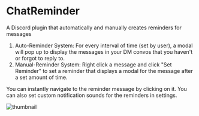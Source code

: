 # ChatReminder

A Discord plugin that automatically and manually creates reminders for messages

1. Auto-Reminder System: For every interval of time (set by user), a modal will pop up to display the messages in your DM convos that you haven't or forgot to reply to.
2. Manual-Reminder System: Right click a message and click "Set Reminder" to set a reminder that displays a modal for the message
   after a set amount of time. 

You can instantly navigate to the reminder message by clicking on it. You can also set custom notification sounds for the reminders in settings.

![thumbnail](https://user-images.githubusercontent.com/84888860/212148258-e85a4f1d-ee2d-4dd5-977b-f28e643612ce.png)
